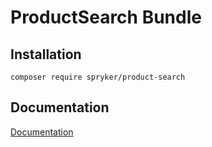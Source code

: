 # ProductSearch Bundle

## Installation

```
composer require spryker/product-search
```

## Documentation

[Documentation](http://spryker.github.io)
